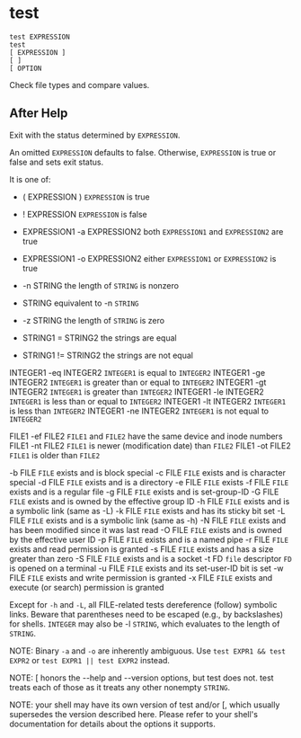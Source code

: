 # test

```
test EXPRESSION
test
[ EXPRESSION ]
[ ]
[ OPTION
```

Check file types and compare values.

## After Help

Exit with the status determined by `EXPRESSION`.

An omitted `EXPRESSION` defaults to false.
Otherwise, `EXPRESSION` is true or false and sets exit status. 

It is one of:

* ( EXPRESSION )               `EXPRESSION` is true
* ! EXPRESSION                 `EXPRESSION` is false
* EXPRESSION1 -a EXPRESSION2   both `EXPRESSION1` and `EXPRESSION2` are true
* EXPRESSION1 -o EXPRESSION2   either `EXPRESSION1` or `EXPRESSION2` is true

* -n STRING            the length of `STRING` is nonzero
* STRING               equivalent to -n `STRING`
* -z STRING            the length of `STRING` is zero
* STRING1 = STRING2    the strings are equal
* STRING1 != STRING2   the strings are not equal

INTEGER1 -eq INTEGER2   `INTEGER1` is equal to `INTEGER2`
INTEGER1 -ge INTEGER2   `INTEGER1` is greater than or equal to `INTEGER2`
INTEGER1 -gt INTEGER2   `INTEGER1` is greater than `INTEGER2`
INTEGER1 -le INTEGER2   `INTEGER1` is less than or equal to `INTEGER2`
INTEGER1 -lt INTEGER2   `INTEGER1` is less than `INTEGER2`
INTEGER1 -ne INTEGER2   `INTEGER1` is not equal to `INTEGER2`

FILE1 -ef FILE2   `FILE1` and `FILE2` have the same device and inode numbers
FILE1 -nt FILE2   `FILE1` is newer (modification date) than `FILE2`
FILE1 -ot FILE2   `FILE1` is older than `FILE2`

-b FILE     `FILE` exists and is block special
-c FILE     `FILE` exists and is character special
-d FILE     `FILE` exists and is a directory
-e FILE     `FILE` exists
-f FILE     `FILE` exists and is a regular file
-g FILE     `FILE` exists and is set-group-ID
-G FILE     `FILE` exists and is owned by the effective group ID
-h FILE     `FILE` exists and is a symbolic link (same as -L)
-k FILE     `FILE` exists and has its sticky bit set
-L FILE     `FILE` exists and is a symbolic link (same as -h)
-N FILE     `FILE` exists and has been modified since it was last read
-O FILE     `FILE` exists and is owned by the effective user ID
-p FILE     `FILE` exists and is a named pipe
-r FILE     `FILE` exists and read permission is granted
-s FILE     `FILE` exists and has a size greater than zero
-S FILE     `FILE` exists and is a socket
-t FD       `file` descriptor `FD` is opened on a terminal
-u FILE     `FILE` exists and its set-user-ID bit is set
-w FILE     `FILE` exists and write permission is granted
-x FILE     `FILE` exists and execute (or search) permission is granted

Except for `-h` and `-L`, all FILE-related tests dereference (follow) symbolic links.
Beware that parentheses need to be escaped (e.g., by backslashes) for shells.
`INTEGER` may also be -l `STRING`, which evaluates to the length of `STRING`.

NOTE: Binary `-a` and `-o` are inherently ambiguous.
Use `test EXPR1 && test EXPR2` or `test EXPR1 || test EXPR2` instead.

NOTE: [ honors the --help and --version options, but test does not.
test treats each of those as it treats any other nonempty `STRING`.

NOTE: your shell may have its own version of test and/or [, which usually supersedes the version described here.
Please refer to your shell's documentation for details about the options it supports.
